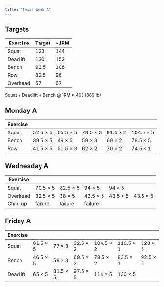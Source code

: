 ```yaml
---
title: "Texas Week A"
---
```



## Targets

| Exercise | Target | ~1RM |
| ---      | ------ | ---- |
| Squat    | 123 | 144 |
| Deadlift | 130 | 152 |
| Bench    | 92.5 | 108 |
| Row      | 82.5 | 96 |
| Overhead | 57 | 67 |


Squat + Deadlift + Bench @ 1RM ≈ 403 (889 lb)
    
## Monday A

| Exercise |     |     |     |     |     |
| ---      | --- | --- | --- | --- | --- |
| Squat    | 52.5 × 5 | 65.5 × 5 | 78.5 × 3 | 91.5 × 2 | 104.5 × 5 | 104.5 × 5 | 104.5 × 5 | 104.5 × 5 | 104.5 × 5 |
| Bench    | 39.5 × 5 | 49 × 5 | 59 × 3 | 69 × 2 | 78.5 × 5 | 78.5 × 5 | 78.5 × 5 | 78.5 × 5 | 78.5 × 5 |
| Row      | 41.5 × 5 | 51.5 × 3 | 62 × 2 | 70 × 2 | 74.5 × 1 | 82.5 × 5 |

## Wednesday A

| Exercise |     |     |     |     |     |
| ---      | --- | --- | --- | --- | --- |
| Squat    | 70.5 × 5 | 82.5 × 5 | 94 × 5 | 94 × 5 |
| Overhead | 32.5 × 5 | 38 × 5 | 43.5 × 5 | 43.5 × 5 | 43.5 × 5 |
| Chin-up  | failure | failure | failure |

## Friday A

| Exercise |     |     |     |     |     |     |
| ---      | --- | --- | --- | --- | --- | --- |
| Squat    | 61.5 × 5 | 77 × 3 | 92.5 × 2 | 104.5 × 2 | 110.5 × 1 | 123 × 5 |
| Bench    | 46.5 × 5 | 58 × 3 | 69.5 × 2 | 78.5 × 2 | 83.5 × 1 | 92.5 × 5 |
| Deadlift | 65 × 5 | 81.5 × 5 | 97.5 × 5 | 114 × 5 | 130 × 5 |


